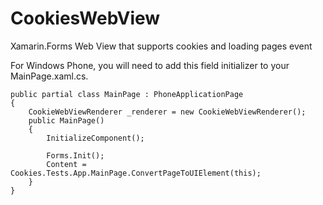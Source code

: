 CookiesWebView
==============

Xamarin.Forms Web View that supports cookies and loading pages event


For Windows Phone, you will need to add this field initializer to your MainPage.xaml.cs.

    public partial class MainPage : PhoneApplicationPage
    {
        CookieWebViewRenderer _renderer = new CookieWebViewRenderer();
        public MainPage()
        {
            InitializeComponent();

            Forms.Init();
            Content = Cookies.Tests.App.MainPage.ConvertPageToUIElement(this);
        }
    }
